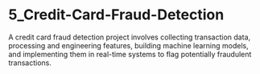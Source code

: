 # 5_Credit-Card-Fraud-Detection
A credit card fraud detection project involves collecting transaction data, processing and engineering features, building machine learning models, and implementing them in real-time systems to flag potentially fraudulent transactions. 
